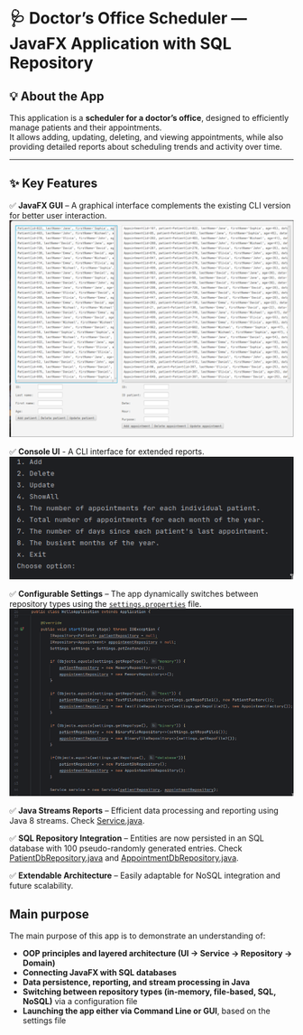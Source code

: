 # 🩺 Doctor’s Office Scheduler — JavaFX Application with SQL Repository

## 💡 About the App

This application is a **scheduler for a doctor’s office**, designed to efficiently manage patients and their appointments.  
It allows adding, updating, deleting, and viewing appointments, while also providing detailed reports about scheduling trends and activity over time.

---

## ✨ Key Features

✅ **JavaFX GUI** – A graphical interface complements the existing CLI version for better user interaction. <br>
![App Screenshot](images/javafxGUI.png) <br>

✅ **Console UI** - A CLI interface for extended reports. <br>
![App Screenshot](images/consoleUI.png) <br>

✅ **Configurable Settings** – The app dynamically switches between repository types using the [`settings.properties`](settings.properties) file. <br>
![App Screenshot](images/repositoryChange.png) <br>

✅ **Java Streams Reports** – Efficient data processing and reporting using Java 8 streams. Check [Service.java](src/main/java/Service/Service.java). <br>

✅ **SQL Repository Integration** – Entities are now persisted in an SQL database with 100 pseudo-randomly generated entries. Check [PatientDbRepository.java](src/main/java/Repository/PatientDbRepository.java) and [AppointmentDbRepository.java](src/main/java/Repository/AppointmentDbRepository.java). <br>

✅ **Extendable Architecture** – Easily adaptable for NoSQL integration and future scalability. <br>

## Main purpose
The main purpose of this app is to demonstrate an understanding of:
- **OOP principles and layered architecture (UI → Service → Repository → Domain)**
- **Connecting JavaFX with SQL databases**
- **Data persistence, reporting, and stream processing in Java** 
- **Switching between repository types (in-memory, file-based, SQL, NoSQL)** via a configuration file   
- **Launching the app either via Command Line or GUI**, based on the settings file



